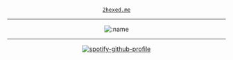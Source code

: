 <div align="center">

<a href='https://2hexed.me/'><code>2hexed.me</code></a>
  
<hr />
  
![:name](https://count.getloli.com/get/@:2hexed)
  
<hr />
  
[![spotify-github-profile](https://spotify-github-profile.vercel.app/api/view?uid=l6871vs6zyzjl45ctubllclc9&cover_image=true&theme=novatorem&show_offline=true&background_color=121212&interchange=true&bar_color=53b14f&bar_color_cover=true)](https://spotify-github-profile.vercel.app/api/view?uid=l6871vs6zyzjl45ctubllclc9&redirect=true)

</div>
